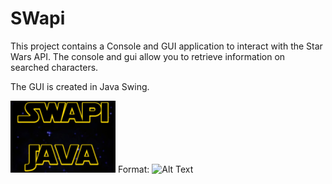 # SWapi

This project contains a Console and GUI application to interact with the Star Wars API.
The console and gui allow you to retrieve information on searched characters.

The GUI is created in Java Swing.

![SwapiJave](/src/Resources/img/swapi_heading.png)
Format: ![Alt Text]("")

